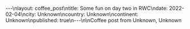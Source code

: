 ---\nlayout: coffee_post\ntitle: Some fun on day two in RWC\ndate: 2022-02-04\ncity: Unknown\ncountry: Unknown\ncontinent: Unknown\npublished: true\n---\n\nCoffee post from Unknown, Unknown